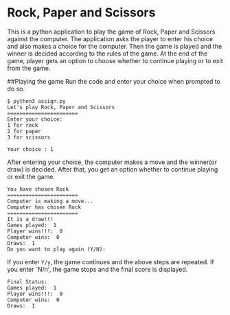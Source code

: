 # Rock, Paper and Scissors
This is a python application to play the game of Rock, Paper and Scissors against the computer. The application asks the player to enter his choice and
also makes a choice for the computer. Then the game is played and the winner is decided according to the rules of the game. At the end of the game, player
gets an option to choose whether to continue playing or to exit from the game.

##Playing the game
Run the code and enter your choice when prompted to do so.
```
$ python3 assign.py
Let's play Rock, Paper and Scissors
=======================
Enter your choice:
1 for rock 
2 for paper 
3 for scissors

Your choice : 1
```
After entering your choice, the computer makes a move and the winner(or draw) is decided. After that, you get an option whether to continue playing or exit
the game.
```
You have chosen Rock
=======================
Computer is making a move...
Computer has chosen Rock
=======================
It is a draw!!!
Games played:  1
Player wins!!!:  0
Computer wins:  0
Draws:  1
Do you want to play again (Y/N): 
```
If you enter `Y/y`, the game continues and the above steps are repeated. If you enter `N/n', the game stops and the final score is displayed.
```
Final Status:
Games played:  1
Player wins!!!:  0
Computer wins:  0
Draws:  1
```

